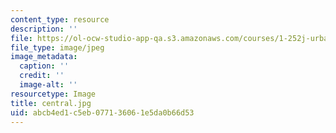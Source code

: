 ```yaml
---
content_type: resource
description: ''
file: https://ol-ocw-studio-app-qa.s3.amazonaws.com/courses/1-252j-urban-transportation-planning-fall-2016/abcb4ed1c5eb077136061e5da0b66d53_central.jpg
file_type: image/jpeg
image_metadata:
  caption: ''
  credit: ''
  image-alt: ''
resourcetype: Image
title: central.jpg
uid: abcb4ed1-c5eb-0771-3606-1e5da0b66d53
---
```

